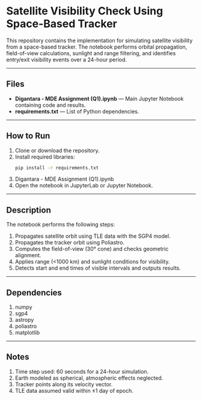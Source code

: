 # Satellite Visibility Check Using Space-Based Tracker

This repository contains the implementation for simulating satellite visibility from a space-based tracker. The notebook performs orbital propagation, field-of-view calculations, sunlight and range filtering, and identifies entry/exit visibility events over a 24-hour period.

---

## Files
- **Digantara - MDE Assignment (Q1).ipynb** — Main Jupyter Notebook containing code and results.  
- **requirements.txt** — List of Python dependencies.

---

## How to Run
1. Clone or download the repository.  
2. Install required libraries:
   ```bash
   pip install -r requirements.txt
3. Digantara - MDE Assignment (Q1).ipynb
4. Open the notebook in JupyterLab or Jupyter Notebook.

---

## Description 
The notebook performs the following steps:
1. Propagates satellite orbit using TLE data with the SGP4 model.
2. Propagates the tracker orbit using Poliastro.
3. Computes the field-of-view (30° cone) and checks geometric alignment.
4. Applies range (<1000 km) and sunlight conditions for visibility.
5. Detects start and end times of visible intervals and outputs results.

---

## Dependencies 
1. numpy
2. sgp4
3. astropy
4. poliastro
5. matplotlib

---

## Notes
1. Time step used: 60 seconds for a 24-hour simulation.
2. Earth modeled as spherical, atmospheric effects neglected.
3. Tracker points along its velocity vector.
4. TLE data assumed valid within ±1 day of epoch.
